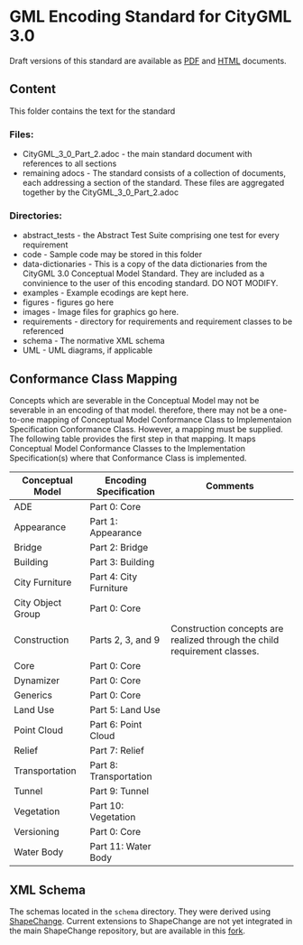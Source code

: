 # GML Encoding Standard for CityGML 3.0

Draft versions of this standard are available as [PDF](https://github.com/opengeospatial/CityGML-3.0Encodings/blob/working/CityGML/21-000.pdf) and [HTML](https://github.com/opengeospatial/CityGML-3.0Encodings/blob/working/CityGML/21-000.html) documents.

## Content

This folder contains the text for the standard

### Files:

* CityGML_3_0_Part_2.adoc - the main standard document with references to all sections
* remaining adocs - The standard consists of a collection of documents, each addressing a section of the standard. These files are aggregated together by the CityGML_3_0_Part_2.adoc

### Directories:

* abstract_tests - the Abstract Test Suite comprising one test for every requirement
* code - Sample code may be stored in this folder
* data-dictionaries - This is a copy of the data dictionaries from the CityGML 3.0 Conceptual Model Standard. They are included as a convinience to the user of this encoding standard. DO NOT MODIFY.
* examples - Example ecodings are kept here.
* figures - figures go here
* images - Image files for graphics go here. 
* requirements - directory for requirements and requirement classes to be referenced 
* schema - The normative XML schema 
* UML - UML diagrams, if applicable
 
## Conformance Class Mapping

Concepts which are severable in the Conceptual Model may not be severable in an encoding of that model. therefore, there may not be a one-to-one mapping of Conceptual Model Conformance Class to Implementaion Specification Conformance Class. However, a mapping must be supplied. The following table provides the first step in that mapping. It maps Conceptual Model Conformance Classes to the Implementation Specification(s) where that Conformance Class is implemented.

|Conceptual Model  |Encoding Specification |Comments 
| -- | -- | -- |
|ADE |Part 0: Core | 
|Appearance |Part 1: Appearance | 
|Bridge |Part 2: Bridge | 
|Building |Part 3: Building | 
|City Furniture |Part 4: City Furniture |
|City Object Group |Part 0: Core |
|Construction |Parts 2, 3, and 9 |Construction concepts are realized through the child requirement classes.  
|Core |Part 0: Core |  
|Dynamizer |Part 0: Core |  
|Generics |Part 0: Core |  
|Land Use |Part 5: Land Use |
|Point Cloud |Part 6: Point Cloud |
|Relief |Part 7: Relief |
|Transportation |Part 8: Transportation | 
|Tunnel |Part 9: Tunnel |
|Vegetation |Part 10: Vegetation |
|Versioning |Part 0: Core |  
|Water Body |Part 11: Water Body | 

## XML Schema

The schemas located in the `schema` directory. They were derived using [ShapeChange](https://github.com/ShapeChange/ShapeChange). Current extensions to ShapeChange are not yet integrated in the main ShapeChange repository, but are available in this [fork](https://github.com/tum-gis/ShapeChange).
